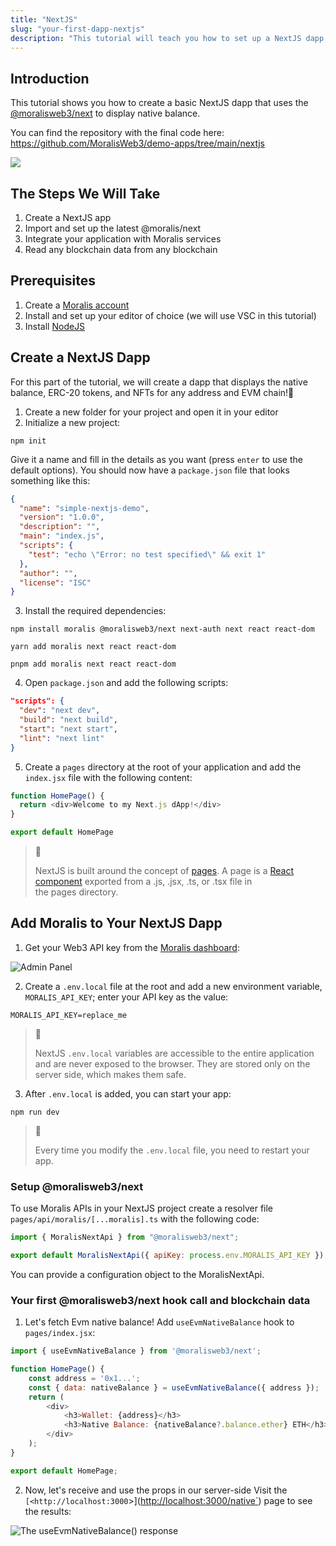 ```yaml
---
title: "NextJS"
slug: "your-first-dapp-nextjs"
description: "This tutorial will teach you how to set up a NextJS dapp that can query blockchain data such as NFTs, tokens, balances, transfers, transactions, and more from any NextJS application. \n\nThis tutorial dapp works on almost any blockchain, including Ethereum, Polygon, BNB Chain, Avalanche, Cronos, and many more!"
---
```

## Introduction

This tutorial shows you how to create a basic NextJS dapp that uses the [@moralisweb3/next](https://www.npmjs.com/package/@moralisweb3/next) to display native balance.

You can find the repository with the final code here: <https://github.com/MoralisWeb3/demo-apps/tree/main/nextjs>

![](/img/content/b66bc70-image.png)

## The Steps We Will Take

1. Create a NextJS app
2. Import and set up the latest @moralis/next
3. Integrate your application with Moralis services
4. Read any blockchain data from any blockchain 

## Prerequisites

1. Create a [Moralis account](https://www.moralis.io)
2. Install and set up your editor of choice (we will use VSC in this tutorial)
3. Install [NodeJS](https://nodejs.org/en/download/package-manager/)

## Create a NextJS Dapp

For this part of the tutorial, we will create a dapp that displays the native balance, ERC-20 tokens, and NFTs for any address and EVM chain!🚀

1. Create a new folder for your project and open it in your editor
2. Initialize a new project:

```shell
npm init
```



Give it a name and fill in the details as you want (press `enter` to use the default options). You should now have a `package.json` file that looks something like this:

```json
{
  "name": "simple-nextjs-demo",
  "version": "1.0.0",
  "description": "",
  "main": "index.js",
  "scripts": {
    "test": "echo \"Error: no test specified\" && exit 1"
  },
  "author": "",
  "license": "ISC"
}
```



3. Install the required dependencies:

```shell npm
npm install moralis @moralisweb3/next next-auth next react react-dom
```
```text yarn
yarn add moralis next react react-dom
```
```text pnpm
pnpm add moralis next react react-dom
```



4. Open `package.json` and add the following scripts:

```json
"scripts": {
  "dev": "next dev",
  "build": "next build",
  "start": "next start",
  "lint": "next lint"
}
```



5. Create a `pages` directory at the root of your application and add the `index.jsx` file with the following content:

```javascript
function HomePage() {
  return <div>Welcome to my Next.js dApp!</div>
}

export default HomePage
```



> 📘 
> 
> NextJS is built around the concept of [pages](https://nextjs.org/docs/basic-features/pages). A page is a [React component](https://reactjs.org/docs/components-and-props.html) exported from a .js, .jsx, .ts, or .tsx file in the pages directory.

## Add Moralis to Your NextJS Dapp

1. Get your Web3 API key from the [Moralis dashboard](https://admin.moralis.io/): 

![Admin Panel](/img/content/05df856-4n3pANatV2_KA3lpaig2g_screenshot-2022-08-08-at-150705.png)

2. Create a `.env.local` file at the root and add a new environment variable, `MORALIS_API_KEY`; enter your API key as the value:

```text .env.local
MORALIS_API_KEY=replace_me
```



> 📘 
> 
> NextJS `.env.local` variables are accessible to the entire application and are never exposed to the browser. They are stored only on the server side, which makes them safe.

3. After `.env.local` is added, you can start your app:

```shell
npm run dev
```



> 🚧 
> 
> Every time you modify the `.env.local` file, you need to restart your app.

### Setup @moralisweb3/next

To use Moralis APIs in your NextJS project create a resolver file `pages/api/moralis/[...moralis].ts` with the following code:

```javascript
import { MoralisNextApi } from "@moralisweb3/next";

export default MoralisNextApi({ apiKey: process.env.MORALIS_API_KEY });
```

You can provide a configuration object to the MoralisNextApi.

### Your first @moralisweb3/next hook call and blockchain data

1. Let's fetch Evm native balance! Add `useEvmNativeBalance` hook to `pages/index.jsx`:

```javascript
import { useEvmNativeBalance } from '@moralisweb3/next';

function HomePage() {
    const address = '0x1...';
    const { data: nativeBalance } = useEvmNativeBalance({ address });
    return (
        <div>
            <h3>Wallet: {address}</h3>
            <h3>Native Balance: {nativeBalance?.balance.ether} ETH</h3>
        </div>
    );
}

export default HomePage;


```



2. Now, let's receive and use the props in our server-side Visit the `[<http://localhost:3000`>](<http://localhost:3000/native`>) page to see the results:

![The `useEvmNativeBalance()` response](/img/content/46867dc-image.png)